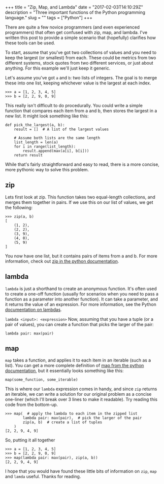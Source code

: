 +++
title = "Zip, Map, and Lambda"
date = "2017-02-03T14:10:29Z"
description = "Three important functions of the Python programming language."
slug = ""
tags = ["Python"]
+++

There are quite a few novice programmers (and even experienced programmers) that often get confused with zip, map, and lambda. I've written this post to provide a simple scenario that (hopefully) clarifies how these tools can be used.

To start, assume that you've got two collections of values and you need to keep the largest (or smallest) from each. These could be metrics from two different systems, stock quotes from two different services, or just about anything. For this example we'll just keep it generic.

Let's assume you've got `a` and `b`: two lists of integers. The goal is to merge these into one list, keeping whichever value is the largest at each index.

```
>>> a = [1, 2, 3, 4, 5]
>>> b = [2, 2, 9, 0, 9]
```

This really isn't difficult to do procedurally. You could write a simple function that compares each item from a and b, then stores the largest in a new list. It might look something like this:
```
def pick_the_largest(a, b):
    result = []  # A list of the largest values

    # Assume both lists are the same length
    list_length = len(a)
    for i in range(list_length):
        result.append(max(a[i], b[i]))
    return result
```

While that's fairly straightforward and easy to read, there is a more concise, more pythonic way to solve this problem.

## zip
Lets first look at zip. This function takes two equal-length collections, and merges them together in pairs. If we use this on our list of values, we get the following:
```
>>> zip(a, b)
[
    (1, 2),
    (2, 2),
    (3, 9),
    (4, 0),
    (5, 9)
]
```
You now have one list, but it contains pairs of items from a and b. For more information, check out [zip in the python documentation](https://docs.python.org/2/library/functions.html#zip).

## lambda

`lambda` is just a shorthand to create an anonymous function. It's often used to create a one-off function (usually for scenarios when you need to pass a function as a parameter into another function). It can take a parameter, and it returns the value of an expression. For more information, see the Python [documentation on lambdas](https://docs.python.org/2/reference/expressions.html#lambda).

```lambda <input>: <expression>```
Now, assuming that you have a tuple (or a pair of values), you can create a function that picks the larger of the pair:

```lambda pair: max(pair)```

## map

`map` takes a function, and applies it to each item in an iterable (such as a list). You can get a more complete definition of [map from the python documentation](https://docs.python.org/2/library/functions.html#map), but it essentially looks something like this:

```map(some_function, some_iterable)```

This is where our `lambda` expression comes in handy, and since `zip` returns an iterable, we can write a solution for our original problem as a concise one-liner (which I'll break over 3 lines to make it readable). Try reading this code from the bottom-up.
```
>>> map(  # apply the lambda to each item in the zipped list
        lambda pair: max(pair),  # pick the larger of the pair
        zip(a, b)  # create a list of tuples
    )
[2, 2, 9, 4, 9]
```
So, putting it all together
```
>>> a = [1, 2, 3, 4, 5]
>>> b = [2, 2, 9, 0, 9]
>>> map(lambda pair: max(pair), zip(a, b))
[2, 2, 9, 4, 9]
```
I hope that you would have found these little bits of information on `zip`, `map` and `lamda` useful. Thanks for reading.
